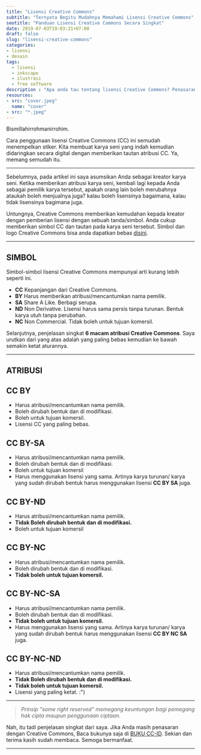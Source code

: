 ```yaml
---
title: "Lisensi Creative Commons"
subtitle: "Ternyata Begitu Mudahnya Memahami Lisensi Creative Commons"
seotitle: "Panduan Lisensi Creative Commons Secara Singkat"
date: 2019-07-03T19:03:21+07:00
draft: false
slug: "lisensi-creative-commons"
categories:
- lisensi
- desain
tags:
  - lisensi
  - inkscape
  - ilustrasi
  - free software
description : "Apa anda tau tentang lisensi Creative Commons? Penasaran? Simak pacnduan singkat berikut."
resources:
- src: "cover.jpeg"
  name: "cover"
- src: "*.jpeg"
---
```


Bismillahirrohmanirrohim.

Cara penggunaan lisensi Creative Commons (CC) ini semudah menempelkan stiker. Kita membuat karya seni yang indah kemudian didaringkan secara digital dengan memberikan tautan atribusi CC. Ya, memang semudah itu.

***

Sebelumnya, pada artikel ini saya asumsikan Anda sebagai kreator karya seni. Ketika memberikan atribusi karya seni, kembali lagi kepada Anda sebagai pemilik karya tersebut, apakah orang lain boleh merubahnya ataukah boleh menjualnya juga? kalau boleh lisensinya bagaimana, kalau tidak lisensinya bagimana juga.

Untungnya, Creative Commons memberikan kemudahan kepada kreator dengan pemberian lisensi dengan sebuah tanda/simbol. Anda cukup memberikan simbol CC dan tautan pada karya seni tersebut. Simbol dan logo Creative Commons bisa anda dapatkan bebas [disini](https://www.creative-commons.org/about/downloads/).

***

## **SIMBOL**

Simbol-simbol lisensi Creative Commons mempunyai arti kurang lebih seperti ini.

* **CC** Kepanjangan dari Creative Commons.
* **BY** Harus memberikan atribusi/mencantumkan nama pemilik.
* **SA** Share A Like. Berbagi serupa.
* **ND** Non Derivative. Lisensi harus sama persis tanpa turunan. Bentuk karya utuh tanpa perubahan.
* **NC** Non Commercial. Tidak boleh untuk tujuan komersil.

Selanjutnya, penjelasan singkat **6 macam atribusi Creative Commons**. Saya urutkan dari yang atas adalah yang paling bebas kemudian ke bawah semakin ketat aturannya.

***

## **ATRIBUSI**

## CC BY

* Harus atribusi/mencantumkan nama pemilik.
* Boleh dirubah bentuk dan di modifikasi.
* Boleh untuk tujuan komersil.
* Lisensi CC yang paling bebas.

## CC BY-SA

* Harus atribusi/mencantumkan nama pemilik.
* Boleh dirubah bentuk dan di modifikasi.
* Boleh untuk tujuan komersil
* Harus menggunakan lisensi yang sama. Artinya karya turunan/ karya yang sudah dirubah bentuk harus menggunakan lisensi **CC BY SA** juga.

## CC BY-ND

* Harus atribusi/mencantumkan nama pemilik.
* **Tidak Boleh dirubah bentuk dan di modifikasi.**
* Boleh untuk tujuan komersil

## CC BY-NC

* Harus atribusi/mencantumkan nama pemilik.
* Boleh dirubah bentuk dan di modifikasi.
* **Tidak boleh untuk tujuan komersil.**

## CC BY-NC-SA

* Harus atribusi/mencantumkan nama pemilik.
* Boleh dirubah bentuk dan di modifikasi.
* **Tidak boleh untuk tujuan komersil.**
* Harus menggunakan lisensi yang sama. Artinya karya turunan/ karya yang sudah dirubah bentuk harus menggunakan lisensi **CC BY NC SA** juga.

## CC BY-NC-ND

* Harus atribusi/mencantumkan nama pemilik.
* **Tidak Boleh dirubah bentuk dan di modifikasi.**
* **Tidak boleh untuk tujuan komersil.**
* Lisensi yang paling ketat. :")

***

> *Prinsip "some right reserved" memegang keuntungan bagi pemegang hak cipta maupun penggunaan ciptaan.*

Nah, itu tadi penjelasan singkat dari saya. Jika Anda masih penasaran dengan Creative Commons, Baca bukunya saja di [BUKU CC-ID]. Sekian dan terima kasih sudah membaca. Semoga bermanfaat.

***

[BUKU CC-ID]:https://bit.ly/madewithccID
[Wikimedia]:https://www.wikkimedia.org/
